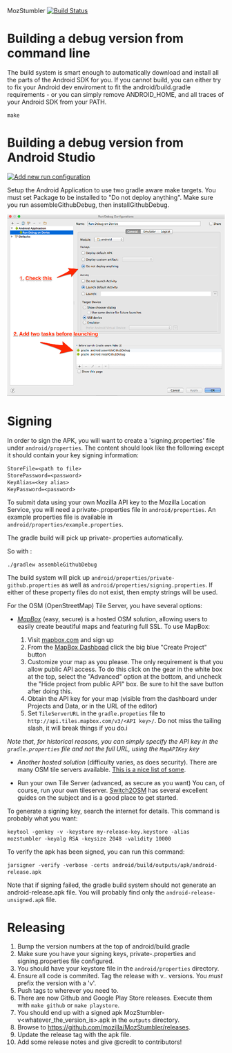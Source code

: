 MozStumbler
[![Build Status](https://travis-ci.org/mozilla/MozStumbler.png)](https://travis-ci.org/mozilla/MozStumbler.png)

# Building a debug version from command line #

The build system is smart enough to automatically download and install
all the parts of the Android SDK for you.  If you cannot build, you
can either try to fix your Android dev enviroment to fit the
android/build.gradle requirements - or you can simply remove
ANDROID_HOME, and all traces of your Android SDK from your PATH.

```
make
```

# Building a debug version from Android Studio #

[![Add new run configuration](https://raw.githubusercontent.com/mozilla/MozStumbler/dev/docs/screencaps/add_new_config.png)](https://raw.githubusercontent.com/mozilla/MozStumbler/dev/docs/screencaps/add_new_config.png)

Setup the Android Application to use two gradle aware make targets.
You must set Package to be installed to "Do not deploy anything".
Make sure you run assembleGithubDebug, then installGithubDebug.

[![Setup new run configuration](https://raw.githubusercontent.com/mozilla/MozStumbler/dev/docs/screencaps/setup_android_config.png)](https://raw.githubusercontent.com/mozilla/MozStumbler/dev/docs/screencaps/setup_android_config.png)

# Signing #

In order to sign the APK, you will want to create a
'signing.properties' file under `android/properties`.  The content
should look like the following except it should contain your key
signing information:

```
StoreFile=<path to file>
StorePassword=<password>
KeyAlias=<key alias>
KeyPassword=<password>
```

To submit data using your own Mozilla API key to the Mozilla Location
Service, you will need a private-<productFlavor>.properties file in
`android/properties`. An example properties file is available in
`android/properties/example.properties`.

The gradle build will pick up private-<productFlavor>.properties
automatically.

So with :

```
./gradlew assembleGithubDebug
```

The build system will pick up
`android/properties/private-github.properties` as well as
`android/properties/signing.properties`.  If either of these property
files do not exist, then empty strings will be used.

For the OSM (OpenStreetMap) Tile Server, you have several options:

* *[MapBox](https://www.mapbox.com/)* (easy, secure) is a hosted OSM
  solution, allowing users to easily create beautiful maps and
  featuring full SSL. To use MapBox:

  1. Visit [mapbox.com](https://www.mapbox.com/) and sign up
  2. From the [MapBox Dashboad](https://www.mapbox.com/dashboard/)
     click the big blue "Create Project" button
  3. Customize your map as you please. The only requirement is that
     you allow public API access. To do this click on the gear in the
     white box at the top, select the "Advanced" option at the bottom, and
     uncheck the "Hide project from public API" box. Be sure to hit the
     save button after doing this.
  4. Obtain the API key for your map (visible from the dashboard under
     Projects and Data, or in the URL of the editor)
  5. Set `TileServerURL` in the `gradle.propeties` file to
     `http://api.tiles.mapbox.com/v3/<API key>/`. Do not miss the
     tailing slash, it will break things if you do.i

*Note that, for historical reasons, you can simply specify the API
key in the `gradle.properties` file and not the full URL, using the
`MapAPIKey` key*

* *Another hosted solution* (difficulty varies, as does security).
  There are many OSM tile servers available. [This is a nice list of
  some](http://switch2osm.org/providers/).

* Run your own Tile Server (advanced, as secure as you want)
  You can, of course, run your own tileserver.
  [Switch2OSM](http://switch2osm.org/serving-tiles/) has several
  excellent guides on the subject and is a good place to get started.

To generate a signing key, search the internet for details.  This
command is probably what you want:

```
keytool -genkey -v -keystore my-release-key.keystore -alias mozstumbler -keyalg RSA -keysize 2048 -validity 10000
```

To verify the apk has been signed, you can run this command:

```
jarsigner -verify -verbose -certs android/build/outputs/apk/android-release.apk
```

Note that if signing failed, the gradle build system should not generate an android-release.apk file.
You will probably find only the `android-release-unsigned.apk` file.

# Releasing #

1. Bump the version numbers at the top of android/build.gradle
2. Make sure you have your signing keys,
   private-<productFlavor>.properties and signing.properties file configured.
3. You should have your keystore file in the `android/properties`
   directory.
4. Ensure all code is commited.  Tag the release with v<majorVersion>.<Minor>.<Patch> versions.
   You *must* prefix the version with a 'v'.
5. Push tags to wherever you need to.
6. There are now Github and Google Play Store releases.  Execute
   them with `make github` or `make playstore`.
7. You should end up with a signed apk MozStumbler-v<whatever_the_version_is>.apk in the `outputs` directory.
8. Browse to https://github.com/mozilla/MozStumbler/releases.
9. Update the release tag with the apk file.
10. Add some release notes and give @credit to contributors!
